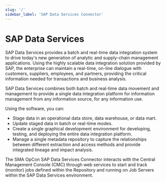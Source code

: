 ```yaml
---
slug: '/'
sidebar_label: 'SAP Data Services Connector'
---
```


# SAP Data Services

SAP Data Services provides a batch and real-time data integration system to drive today's new generation of analytic and supply-chain management applications. Using the highly scalable data integration solution provided by SAP, the enterprise can maintain a real-time, on-line dialogue with customers, suppliers, employees, and partners, providing the critical information needed for transactions and business analysis.

SAP Data Services combines both batch and real-time data movement and management to provide a single data integration platform for information management from any information source, for any information use.

Using the software, you can:
* Stage data in an operational data store, data warehouse, or data mart.
* Update staged data in batch or real-time modes.
* Create a single graphical development environment for developing, testing, and deploying the entire data integration platform.
* Manage a single metadata repository to capture the relationships between different extraction and access methods and provide integrated lineage and impact analysis.

The SMA OpCon SAP Data Services Connector interacts with the Central Management Console (CMC) through web services to start and track (monitor) jobs defined within the Repository and running on Job Servers within the SAP Data Services environment.

